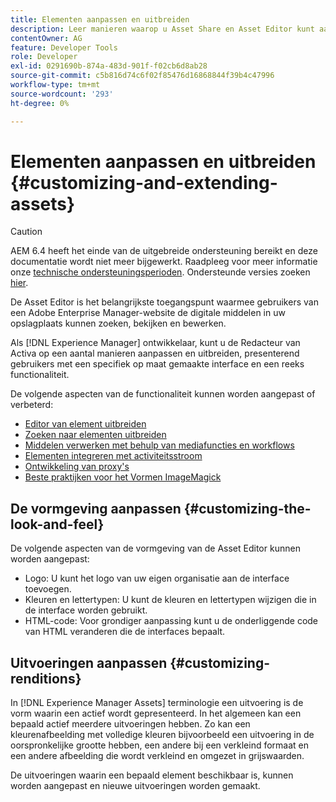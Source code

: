 ```yaml
---
title: Elementen aanpassen en uitbreiden
description: Leer manieren waarop u Asset Share en Asset Editor kunt aanpassen en uitbreiden, waarmee gebruikers een specifiek op maat gemaakte interface en een set functies krijgen.
contentOwner: AG
feature: Developer Tools
role: Developer
exl-id: 0291690b-874a-483d-901f-f02cb6d8ab28
source-git-commit: c5b816d74c6f02f85476d16868844f39b4c47996
workflow-type: tm+mt
source-wordcount: '293'
ht-degree: 0%

---
```


# Elementen aanpassen en uitbreiden {#customizing-and-extending-assets}

>[!CAUTION]
>
>AEM 6.4 heeft het einde van de uitgebreide ondersteuning bereikt en deze documentatie wordt niet meer bijgewerkt. Raadpleeg voor meer informatie onze [technische ondersteuningsperioden](https://helpx.adobe.com/support/programs/eol-matrix.html). Ondersteunde versies zoeken [hier](https://experienceleague.adobe.com/docs/).

De Asset Editor is het belangrijkste toegangspunt waarmee gebruikers van een Adobe Enterprise Manager-website de digitale middelen in uw opslagplaats kunnen zoeken, bekijken en bewerken.

Als [!DNL Experience Manager] ontwikkelaar, kunt u de Redacteur van Activa op een aantal manieren aanpassen en uitbreiden, presenterend gebruikers met een specifiek op maat gemaakte interface en een reeks functionaliteit.

De volgende aspecten van de functionaliteit kunnen worden aangepast of verbeterd:

* [Editor van element uitbreiden](asseteditorx.md)
* [Zoeken naar elementen uitbreiden](searchx.md)
* [Middelen verwerken met behulp van mediafuncties en workflows](media-handlers.md)
* [Elementen integreren met activiteitsstroom](extending-activity-stream.md)
* [Ontwikkeling van proxy&#39;s](proxy.md)
* [Beste praktijken voor het Vormen ImageMagick](best-practices-for-imagemagick.md)

## De vormgeving aanpassen {#customizing-the-look-and-feel}

De volgende aspecten van de vormgeving van de Asset Editor kunnen worden aangepast:

* Logo: U kunt het logo van uw eigen organisatie aan de interface toevoegen.
* Kleuren en lettertypen: U kunt de kleuren en lettertypen wijzigen die in de interface worden gebruikt.
* HTML-code: Voor grondiger aanpassing kunt u de onderliggende code van HTML veranderen die de interfaces bepaalt.

## Uitvoeringen aanpassen {#customizing-renditions}

In [!DNL Experience Manager Assets] terminologie een uitvoering is de vorm waarin een actief wordt gepresenteerd. In het algemeen kan een bepaald actief meerdere uitvoeringen hebben. Zo kan een kleurenafbeelding met volledige kleuren bijvoorbeeld een uitvoering in de oorspronkelijke grootte hebben, een andere bij een verkleind formaat en een andere afbeelding die wordt verkleind en omgezet in grijswaarden.

De uitvoeringen waarin een bepaald element beschikbaar is, kunnen worden aangepast en nieuwe uitvoeringen worden gemaakt.
